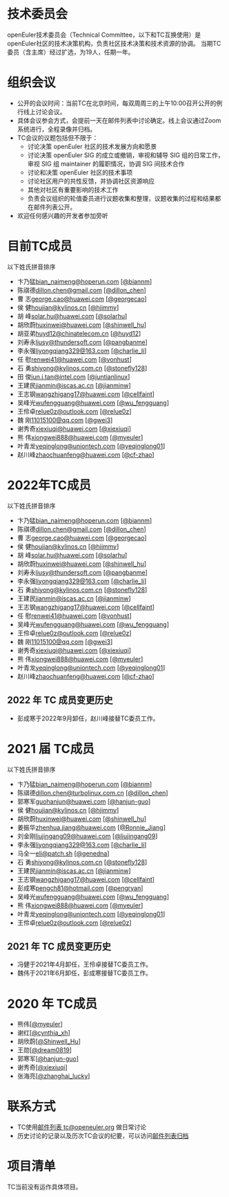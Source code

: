 # 技术委员会

openEuler技术委员会（Technical Committee，以下和TC互换使用）是openEuler社区的技术决策机构，负责社区技术决策和技术资源的协调。
当期TC委员（含主席）经过扩选，为19人，任期一年。

# 组织会议

- 公开的会议时间：当前TC在北京时间，每双周周三的上午10:00召开公开的例行线上讨论会议。
- 具体会议参会方式，会提前一天在邮件列表中讨论确定。线上会议通过Zoom系统进行，全程录像并归档。
- TC会议的议题包括但不限于：
    +  讨论决策 openEuler 社区的技术发展方向和愿景
    +  讨论决策 openEuler SIG 的成立或撤销，审视和辅导 SIG 组的日常工作，审视 SIG 组 maintainer 的履职情况，协调 SIG 间技术合作
    +  讨论和决策 openEuler 社区的技术事项
    +  讨论社区用户的共性反馈，并协调社区资源响应
    +  其他对社区有重要影响的技术工作
    +  负责会议组织的轮值委员进行议题收集和整理，议题收集的过程和结果都在邮件列表公开。
- 欢迎任何感兴趣的开发者参加旁听

# 目前TC成员 

以下姓氏拼音排序

- 卞乃猛<bian_naimeng@hoperun.com> [[@biannm](https://gitee.com/biannm)]
- 陈祺德<dillon.chen@gmail.com> [[@dillon_chen](https://gitee.com/dillon_chen)]
- 曹  志<george.cao@huawei.com> [[@georgecao](https://gitee.com/georgecao)]
- 侯  健<houjian@kylinos.cn> [[@hjimmy](https://gitee.com/hjimmy)]
- 胡  峰<solar.hu@huawei.com> [[@solarhu](https://gitee.com/solarhu)]
- 胡欣蔚<huxinwei@huawei.com> [[@shinwell_hu](https://gitee.com/shinwell_hu)]
- 胡亚弟<huyd12@chinatelecom.cn> [[@huyd12](https://gitee.com/huyd12)]
- 刘寿永<liusy@thundersoft.com> [[@pangbanme](https://gitee.com/pangbanme)]
- 李永强<liyongqiang329@163.com> [[@charlie_li](https://gitee.com/charlie_li)]
- 任  慰<renwei41@huawei.com> [[@vonhust](https://gitee.com/vonhust)]
- 石  勇<shiyong@kylinos.com.cn> [[@stonefly128](https://gitee.com/stonefly128)]
- 田  俊<jun.j.tan@intel.com> [[@juntianlinux](https://gitee.com/juntianlinux)]
- 王建民<jianmin@iscas.ac.cn> [[@jianminw](https://gitee.com/jianminw)]
- 王志钢<wangzhigang17@huawei.com>  [[@cellfaint](https://gitee.com/cellfaint)]
- 吴峰光<wufengguang@huawei.com> [[@wu_fengguang](https://gitee.com/wu_fengguang)]
- 王伶卓<relue0z@outlook.com> [[@relue0z](https://gitee.com/relue0z)]
- 魏  刚<11015100@qq.com> [[@gwei3](https://gitee.com/gwei3)]
- 谢秀奇<xiexiuqi@huawei.com> [[@xiexiuqi](https://gitee.com/xiexiuqi)]
- 熊  伟<xiongwei888@huawei.com> [[@myeuler](https://gitee.com/myeuler)]
- 叶青龙<yeqinglong@uniontech.com> [[@yeqinglong01](https://gitee.com/yeqinglong01)]
- 赵川峰<zhaochuanfeng@huawei.com> [[@cf-zhao](https://gitee.com/cf-zhao)]


# 2022年TC成员 

以下姓氏拼音排序

- 卞乃猛<bian_naimeng@hoperun.com> [[@biannm](https://gitee.com/biannm)]
- 陈祺德<dillon.chen@gmail.com> [[@dillon_chen](https://gitee.com/dillon_chen)]
- 曹  志<george.cao@huawei.com> [[@georgecao](https://gitee.com/georgecao)]
- 侯  健<houjian@kylinos.cn> [[@hjimmy](https://gitee.com/hjimmy)]
- 胡  峰<solar.hu@huawei.com> [[@solarhu](https://gitee.com/solarhu)]
- 胡欣蔚<huxinwei@huawei.com> [[@shinwell_hu](https://gitee.com/shinwell_hu)]
- 刘寿永<liusy@thundersoft.com> [[@pangbanme](https://gitee.com/pangbanme)]
- 李永强<liyongqiang329@163.com> [[@charlie_li](https://gitee.com/charlie_li)]
- 石  勇<shiyong@kylinos.com.cn> [[@stonefly128](https://gitee.com/stonefly128)]
- 王建民<jianmin@iscas.ac.cn> [[@jianminw](https://gitee.com/jianminw)]
- 王志钢<wangzhigang17@huawei.com>  [[@cellfaint](https://gitee.com/cellfaint)]
- 任  慰<renwei41@huawei.com> [[@vonhust](https://gitee.com/vonhust)]
- 吴峰光<wufengguang@huawei.com> [[@wu_fengguang](https://gitee.com/wu_fengguang)]
- 王伶卓<relue0z@outlook.com> [[@relue0z](https://gitee.com/relue0z)]
- 魏  刚<11015100@qq.com> [[@gwei3](https://gitee.com/gwei3)]
- 谢秀奇<xiexiuqi@huawei.com> [[@xiexiuqi](https://gitee.com/xiexiuqi)]
- 熊  伟<xiongwei888@huawei.com> [[@myeuler](https://gitee.com/myeuler)]
- 叶青龙<yeqinglong@uniontech.com> [[@yeqinglong01](https://gitee.com/yeqinglong01)]
- 赵川峰<zhaochuanfeng@huawei.com> [[@cf-zhao](https://gitee.com/cf-zhao)]

## 2022 年 TC 成员变更历史
- 彭成寒于2022年9月卸任，赵川峰接替TC委员工作。

# 2021 届 TC成员

以下姓氏拼音排序

- 卞乃猛<bian_naimeng@hoperun.com> [[@biannm](https://gitee.com/biannm)]
- 陈祺德<dillon.chen@turbolinux.com.cn> [[@dillon_chen](https://gitee.com/dillon_chen)]
- 郭寒军<guohanjun@huawei.com> [[@hanjun-guo](https://gitee.com/hanjun-guo)]
- 侯  健<houjian@kylinos.cn> [[@hjimmy](https://gitee.com/hjimmy)]
- 胡欣蔚<huxinwei@huawei.com> [[@shinwell_hu](https://gitee.com/shinwell_hu)]
- 姜振华<zhenhua.jiang@huawei.com> [[@Ronnie_Jiang](https://gitee.com/Ronnie_Jiang)]
- 刘金刚<liujingang09@huawei.com> [[@liujingang09](https://gitee.com/liujingang09)]
- 李永强<liyongqiang329@163.com> [[@charlie_li](https://gitee.com/charlie_li)]
- 马全一<eli@patch.sh> [[@genedna](https://gitee.com/genedna)]
- 石  勇<shiyong@kylinos.com.cn> [[@stonefly128](https://gitee.com/stonefly128)]
- 王建民<jianmin@iscas.ac.cn> [[@jianminw](https://gitee.com/jianminw)]
- 王志钢<wangzhigang17@huawei.com>  [[@cellfaint](https://gitee.com/cellfaint)]
- 彭成寒<pengch81@hotmail.com> [[@pengryan](https://gitee.com/pengryan)]
- 吴峰光<wufengguang@huawei.com> [[@wu_fengguang](https://gitee.com/wu_fengguang)]
- 熊  伟<xiongwei888@huawei.com> [[@myeuler](https://gitee.com/myeuler)]
- 叶青龙<yeqinglong@uniontech.com> [[@yeqinglong01](https://gitee.com/yeqinglong01)]
- 王伶卓<relue0z@outlook.com> [[@relue0z](https://gitee.com/relue0z)]

## 2021 年 TC 成员变更历史
- 冯健于2021年4月卸任，王伶卓接替TC委员工作。
- 魏伟于2021年6月卸任，彭成寒接替TC委员工作。

# 2020 年 TC成员

- 熊伟[[@myeuler](https://gitee.com/myeuler)]
- 谢红[[@cynthia_xh](https://gitee.com/cynthia_xh)]
- 胡欣蔚[[@Shinwell_Hu](https://gitee.com/Shinwell_Hu)]
- 王勋[[@dream0819](https://gitee.com/dream0819)]
- 郭寒军[[@hanjun-guo](https://gitee.com/hanjun-guo)]
- 谢秀奇[[@xiexiuqi](https://gitee.com/xiexiuqi)]
- 张海亮[[@zhanghai_lucky](https://gitee.com/zhanghailiang_lucky)]

# 联系方式

- TC使用[邮件列表 tc@openeuler.org](tc@openeuler.org) 做日常讨论
- 历史讨论的记录以及历次TC会议的纪要，可以访问[邮件列表归档](https://mailweb.openeuler.org/hyperkitty/list/tc@openeuler.org/)

# 项目清单

TC当前没有运作具体项目。
